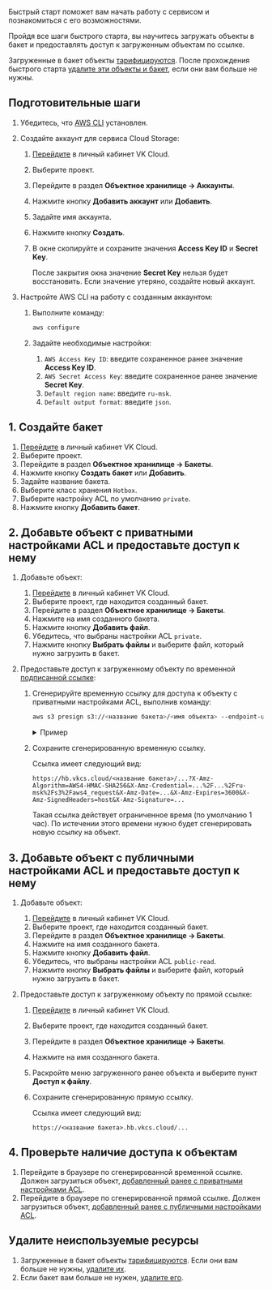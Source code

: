 Быстрый старт поможет вам начать работу с сервисом и познакомиться с его возможностями.

Пройдя все шаги быстрого старта, вы научитесь загружать объекты в бакет и предоставлять доступ к загруженным объектам по ссылке.

<warn>

Загруженные в бакет объекты [тарифицируются](../tariffication). После прохождения быстрого старта [удалите эти объекты и бакет](#udalite_neispolzuemye_resursy), если они вам больше не нужны.

</warn>

## Подготовительные шаги

1. Убедитесь, что [AWS CLI](https://aws.amazon.com/ru/cli/) установлен.

1. Создайте аккаунт для сервиса Cloud Storage:

   1. [Перейдите](https://mcs.mail.ru/app/) в личный кабинет VK Cloud.
   1. Выберите проект.
   1. Перейдите в раздел **Объектное хранилище → Аккаунты**.
   1. Нажмите кнопку **Добавить аккаунт** или **Добавить**.
   1. Задайте имя аккаунта.
   1. Нажмите кнопку **Создать**.
   1. В окне скопируйте и сохраните значения **Access Key ID** и **Secret Key**.

      <warn>

      После закрытия окна значение **Secret Key** нельзя будет восстановить. Если значение утеряно, создайте новый аккаунт.

      </warn>

1. Настройте AWS CLI на работу с созданным аккаунтом:

   1. Выполните команду:

      ```bash
      aws configure
      ```

   1. Задайте необходимые настройки:

      1. `AWS Access Key ID`: введите сохраненное ранее значение **Access Key ID**.
      1. `AWS Secret Access Key`: введите сохраненное ранее значение **Secret Key**.
      1. `Default region name`: введите `ru-msk`.
      1. `Default output format`: введите `json`.

## 1. Создайте бакет

1. [Перейдите](https://mcs.mail.ru/app/) в личный кабинет VK Cloud.
1. Выберите проект.
1. Перейдите в раздел **Объектное хранилище → Бакеты**.
1. Нажмите кнопку **Создать бакет** или **Добавить**.
1. Задайте название бакета.
1. Выберите класс хранения `Hotbox`.
1. Выберите настройку ACL по умолчанию `private`.
1. Нажмите кнопку **Добавить бакет**.

## 2. Добавьте объект с приватными настройками ACL и предоставьте доступ к нему

1. Добавьте объект:

   1. [Перейдите](https://mcs.mail.ru/app/) в личный кабинет VK Cloud.
   1. Выберите проект, где находится созданный бакет.
   1. Перейдите в раздел **Объектное хранилище → Бакеты**.
   1. Нажмите на имя созданного бакета.
   1. Нажмите кнопку **Добавить файл**.
   1. Убедитесь, что выбраны настройки ACL `private`.
   1. Нажмите кнопку **Выбрать файлы** и выберите файл, который нужно загрузить в бакет.

1. Предоставьте доступ к загруженному объекту по временной [подписанной ссылке](../objects/signed-url):

   1. Сгенерируйте временную ссылку для доступа к объекту с приватными настройками ACL, выполнив команду:

      ```bash
      aws s3 presign s3://<название бакета>/<имя объекта> --endpoint-url https://hb.vkcs.cloud
      ```

      <details>
      <summary>Пример</summary>

      Пусть в бакет `my-cloud-bucket` был загружен объект `cat_image_private_acl.png`.

      Тогда команда будет иметь вид:

      ```bash
      aws s3 presign s3://my-cloud-bucket/cat_image_private_acl.png --endpoint-url https://hb.vkcs.cloud
      ```

      </details>

   1. Сохраните сгенерированную временную ссылку.

      Ссылка имеет следующий вид:

      ```https
      https://hb.vkcs.cloud/<название бакета>/...?X-Amz-Algorithm=AWS4-HMAC-SHA256&X-Amz-Credential=...%2F...%2Fru-msk%2Fs3%2Faws4_request&X-Amz-Date=...&X-Amz-Expires=3600&X-Amz-SignedHeaders=host&X-Amz-Signature=...
      ```

      <info>

      Такая ссылка действует ограниченное время (по умолчанию 1 час). По истечении этого времени нужно будет сгенерировать новую ссылку на объект.

      </info>

## 3. Добавьте объект с публичными настройками ACL и предоставьте доступ к нему

1. Добавьте объект:

   1. [Перейдите](https://mcs.mail.ru/app/) в личный кабинет VK Cloud.
   1. Выберите проект, где находится созданный бакет.
   1. Перейдите в раздел **Объектное хранилище → Бакеты**.
   1. Нажмите на имя созданного бакета.
   1. Нажмите кнопку **Добавить файл**.
   1. Убедитесь, что выбраны настройки ACL `public-read`.
   1. Нажмите кнопку **Выбрать файлы** и выберите файл, который нужно загрузить в бакет.

1. Предоставьте доступ к загруженному объекту по прямой ссылке:

   1. [Перейдите](https://mcs.mail.ru/app/) в личный кабинет VK Cloud.
   1. Выберите проект, где находится созданный бакет.
   1. Перейдите в раздел **Объектное хранилище → Бакеты**.
   1. Нажмите на имя созданного бакета.
   1. Раскройте меню загруженного ранее объекта и выберите пункт **Доступ к файлу**.
   1. Сохраните сгенерированную прямую ссылку.

      Ссылка имеет следующий вид:

      ```https
      https://<название бакета>.hb.vkcs.cloud/...
      ```

## 4. Проверьте наличие доступа к объектам

1. Перейдите в браузере по сгенерированной временной ссылке. Должен загрузиться объект, [добавленный ранее с приватными настройками ACL](#2_dobavte_obekt_s_privatnymi_nastroykami_acl_i_predostavte_dostup_k_nemu).
1. Перейдите в браузере по сгенерированной прямой ссылке. Должен загрузиться объект, [добавленный ранее с публичными настройками ACL](#3_dobavte_obekt_s_publichnymi_nastroykami_acl_i_predostavte_dostup_k_nemu).

## Удалите неиспользуемые ресурсы

1. Загруженные в бакет объекты [тарифицируются](../tariffication). Если они вам больше не нужны, [удалите их](../objects/delete-object).
1. Если бакет вам больше не нужен, [удалите его](../buckets/bucket#udalenie_baketa).

